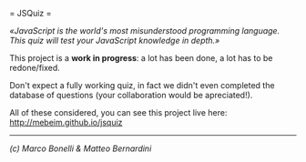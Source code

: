 = JSQuiz =

*«JavaScript is the world's most misunderstood programming language. This quiz will test your JavaScript knowledge in depth.»*

This project is a **work in progress**: a lot has been done, a lot has to be redone/fixed.

Don't expect a fully working quiz, in fact we didn't even completed the database of questions (your collaboration would be apreciated!).

All of these considered, you can see this project live here: http://mebeim.github.io/jsquiz

----------------

*(c) Marco Bonelli & Matteo Bernardini*

